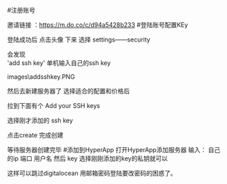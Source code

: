 #注册账号

邀请链接 ：https://m.do.co/c/d94a5428b233
#登陆账号配置KEy

登陆成功后 点击头像 下来 选择 settings——security

 会发现   
 'add ssh key'
 单机输入自己的ssh key

 images\addsshkey.PNG

然后去新建服务器了 选择适合的配置和价格后

拉到下面有个 Add your SSH keys

选择刚才添加的 ssh key

点击create 完成创建

等待服务器创建完毕
#添加到HyperApp
打开HyperApp添加服务器
输入：
自己的ip 端口 用户名 然后 key 选择刚刚添加的key的私钥就可以

这样可以跳过digitalocean 用邮箱密码登陆要改密码的困惑了。
